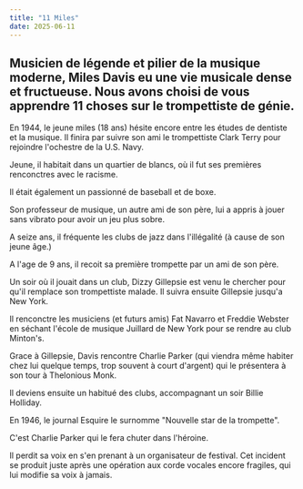 ```yaml
---
title: "11 Miles"
date: 2025-06-11
---
```

## Musicien de légende et pilier de la musique moderne, Miles Davis eu une vie musicale dense et fructueuse. Nous avons choisi de vous apprendre 11 choses sur le trompettiste de génie.

En 1944, le jeune miles (18 ans) hésite encore entre les études de dentiste et la musique. Il finira par suivre son ami le trompettiste Clark Terry pour rejoindre l'ochestre de la U.S. Navy.

Jeune, il habitait dans un quartier de blancs, où il fut ses premières renconctres avec le racisme.

Il était également un passionné de baseball et de boxe.

Son professeur de musique, un autre ami de son père, lui a appris à jouer sans vibrato pour avoir un jeu plus sobre.

A seize ans, il fréquente les clubs de jazz dans l'illégalité (à cause de son jeune âge.)

A l'age de 9 ans, il recoit sa première trompette par un ami de son père.

Un soir où il jouait dans un club, Dizzy Gillepsie est venu le chercher pour qu'il remplace son trompettiste malade. Il suivra ensuite Gillepsie jusqu'a New York.

Il renconctre les musiciens (et futurs amis) Fat Navarro et Freddie Webster en séchant l'école de musique Juillard de New York pour se rendre au club Minton's.

Grace à Gillepsie, Davis rencontre Charlie Parker (qui viendra même habiter chez lui quelque temps, trop souvent à court d'argent) qui le présentera à son tour à Thelonious Monk.

Il deviens ensuite un habitué des clubs, accompagnant un soir Billie Holliday.

En 1946, le journal Esquire le surnomme "Nouvelle star de la trompette".

C'est Charlie Parker qui le fera chuter dans l'héroine.

Il perdit sa voix en s'en prenant à un organisateur de festival. Cet incident se produit juste après une opération aux corde vocales encore fragiles, qui lui modifie sa voix à jamais.
